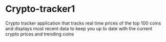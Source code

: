 # Crypto-tracker1
Crypto tracker application that tracks real time prices of the top 100 coins and displays most recent data to keep you up to date with the current crypto prices and trending coins

